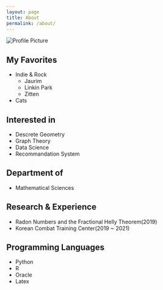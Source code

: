 ```yaml
---
layout: page
title: About
permalink: /about/
---
```


<img src="{{ site.baseurl }}/assets/profile.jpg" title="Profile Picture" class="profile">

## My Favorites
- Indie & Rock
  - Jaurim
  - Linkin Park
  - Zitten
- Cats

## Interested in
- Descrete Geometry
- Graph Theory
- Data Science
- Recommandation System

## Department of
- Mathematical Sciences

## Research & Experience
- Radon Numbers and the Fractional Helly Theorem(2019)
- Korean Combat Training Center(2019 ~ 2021)

## Programming Languages
- Python
- R
- Oracle
- Latex

